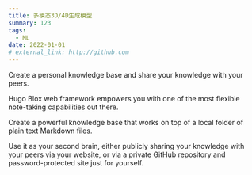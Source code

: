 ```yaml
---
title: 多模态3D/4D生成模型
summary: 123
tags:
  - ML
date: 2022-01-01
# external_link: http://github.com
---
```

Create a personal knowledge base and share your knowledge with your peers.

Hugo Blox web framework empowers you with one of the most flexible note-taking capabilities out there.

Create a powerful knowledge base that works on top of a local folder of plain text Markdown files.

Use it as your second brain, either publicly sharing your knowledge with your peers via your website, or via a private GitHub repository and password-protected site just for yourself.